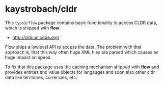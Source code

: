 kaystrobach/cldr
=====

This `typo3/flow` package contains basic functionality to access CLDR data, which is shipped with __flow__.

* http://cldr.unicode.org/

Flow ships a lowlevel API to access the data. The problem with that approach is, that this way often huge
XML files are parsed which causes an huge impact on speed.

To fix that this package uses the caching mechanism shipped with __flow__ and provides entities and value objects for
langauges and soon also other cldr data like territories, currencies, etc.

